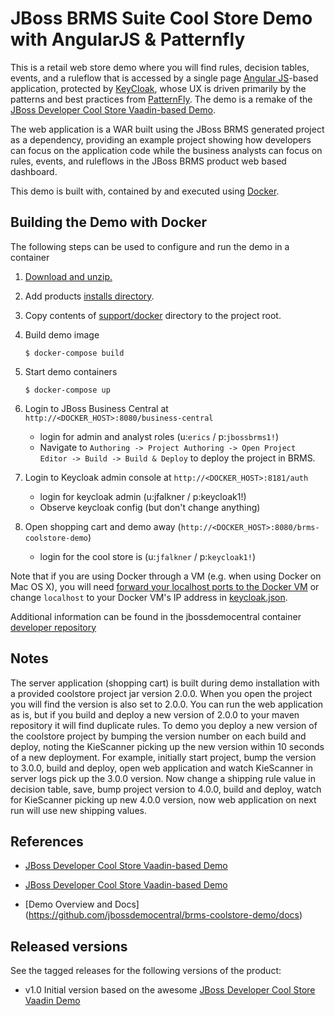 JBoss BRMS Suite Cool Store Demo with AngularJS & Patternfly
================================
This is a retail web store demo where you will find rules, decision tables, events, and a ruleflow 
that is accessed by a single page [Angular JS](https://angularjs.org)-based application, protected by [KeyCloak](http://keycloak.jboss.org), whose UX is driven primarily by the patterns and best practices from [PatternFly](https://patternfly.org). The demo is a remake of the [JBoss Developer Cool Store Vaadin-based Demo](https://github.com/jbossdemocentral/brms-coolstore-demo).

The web application is a WAR built using the JBoss BRMS
generated project as a dependency, providing an example project showing how developers can focus on the 
application code while the business analysts can focus on rules, events, and ruleflows in the 
JBoss BRMS product web based dashboard.

This demo is built with, contained by and executed using [Docker](https://docker.com).


Building the Demo with Docker
-----------------------------------------
The following steps can be used to configure and run the demo in a container

1. [Download and unzip.](https://github.com/jbossdemocentral/brms-coolstore-demo-angular-patternfly/archive/master.zip)

2. Add products [installs directory](installs/).

3. Copy contents of [support/docker](support/docker) directory to the project root.

4. Build demo image

	```
	$ docker-compose build
	```
5. Start demo containers

	```
	$ docker-compose up
	```
		
6. Login to JBoss Business Central at `http://<DOCKER_HOST>:8080/business-central`

    - login for admin and analyst roles (u:`erics` / p:`jbossbrms1!`)
    - Navigate to `Authoring -> Project Authoring -> Open Project Editor -> Build -> Build & Deploy` to deploy the project in BRMS.

7. Login to Keycloak admin console at `http://<DOCKER_HOST>:8181/auth`

   - login for keycloak admin (u:jfalkner / p:keycloak1!)
	- Observe keycloak config (but don't change anything)

8. Open shopping cart and demo away (`http://<DOCKER_HOST>:8080/brms-coolstore-demo`)

	- login for the cool store is (u:`jfalkner` / p:`keycloak1!`)
	
Note that if you are using Docker through a VM (e.g. when using Docker on Mac OS X), you will need [forward your localhost ports to the Docker VM](https://github.com/boot2docker/boot2docker/blob/master/doc/WORKAROUNDS.md#port-forwarding) or change `localhost` to your Docker VM's IP address in [keycloak.json](src/main/webapp/keycloak.json).
  
Additional information can be found in the jbossdemocentral container [developer repository](https://github.com/jbossdemocentral/docker-developer)


Notes
-----
The server application (shopping cart) is built during demo installation with a provided coolstore project jar version 2.0.0. When you 
open the project you will find the version is also set to 2.0.0. You can run the web application as is, but if you build and deploy
a new version of 2.0.0 to your maven repository it will find duplicate rules. To demo you deploy a new version of the coolstore
project by bumping the version number on each build and deploy, noting the KieScanner picking up the new version within 10 seconds 
of a new deployment. For example, initially start project, bump the version to 3.0.0, build and deploy, open web application and
watch KieScanner in server logs pick up the 3.0.0 version. Now change a shipping rule value in decision table, save, bump project
version to 4.0.0, build and deploy, watch for KieScanner picking up new 4.0.0 version, now web application on next run will use new
shipping values.


References
----------
- [JBoss Developer Cool Store Vaadin-based Demo](https://github.com/jbossdemocentral/brms-coolstore-demo)

- [JBoss Developer Cool Store Vaadin-based Demo](https://github.com/jbossdemocentral/brms-coolstore-demo)

- [Demo Overview and Docs] (https://github.com/jbossdemocentral/brms-coolstore-demo/docs)


Released versions
-----------------
See the tagged releases for the following versions of the product:

- v1.0 Initial version based on the awesome [JBoss Developer Cool Store Vaadin Demo](https://github.com/jbossdemocentral/brms-coolstore-demo)


